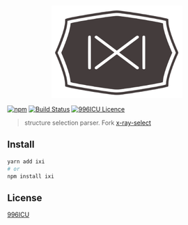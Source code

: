 <div align="center">
	<div>
		<img width="300" height="212" src="https://github.com/yahtnif/static/raw/master/logo/ixi.svg?sanitize=true" alt="ixi">
	</div>
</div>

[![npm](https://badgen.net/npm/v/ixi)](https://www.npmjs.com/package/ixi)
[![Build Status](https://travis-ci.org/yahtnif/ixi.svg?branch=master)](https://travis-ci.org/yahtnif/ixi)
[![996ICU Licence](<https://img.shields.io/badge/license-NPL%20(The%20996%20Prohibited%20License)-blue.svg>)](https://github.com/996icu/996.ICU/blob/master/LICENSE)

> structure selection parser. Fork [x-ray-select](https://github.com/lapwinglabs/x-ray-select)

## Install

```sh
yarn add ixi
# or
npm install ixi
```

## License

[996ICU](./LICENSE)
